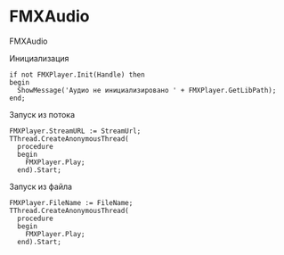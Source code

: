 # FMXAudio
 FMXAudio

Инициализация
```delphi
if not FMXPlayer.Init(Handle) then
begin
  ShowMessage('Аудио не инициализировано ' + FMXPlayer.GetLibPath);
end;
```
Запуск из потока
```delphi
FMXPlayer.StreamURL := StreamUrl;
TThread.CreateAnonymousThread(
  procedure
  begin
    FMXPlayer.Play;
  end).Start;
```
Запуск из файла
```delphi
FMXPlayer.FileName := FileName;
TThread.CreateAnonymousThread(
  procedure
  begin
    FMXPlayer.Play;
  end).Start;
```
